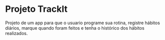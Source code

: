 # Projeto TrackIt

Projeto de um app para que o usuario programe sua rotina, registre hábitos diários, marque quando foram feitos e tenha o histórico dos hábitos realizados. 

